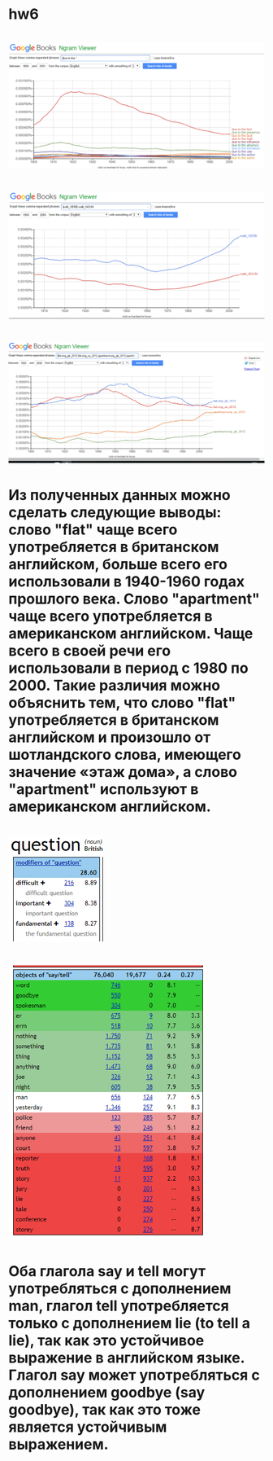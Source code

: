 # hw6
# ![](https://github.com/alexasunnymood/hw6/blob/master/скриншот.PNG)
# ![](https://github.com/alexasunnymood/hw6/blob/master/скриншот%202.PNG)
# ![](https://github.com/alexasunnymood/hw6/blob/master/скриншот%203.PNG)
# Из полученных данных можно сделать следующие выводы: слово "flat" чаще всего употребляется в британском английском, больше всего его использовали в 1940-1960 годах прошлого века. Слово "apartment"  чаще всего употребляется в американском английском. Чаще всего в своей речи его использовали в период с 1980 по 2000. Такие различия можно объяснить тем, что слово "flat" употребляется в британском английском и произошло от шотландского слова, имеющего значение «этаж дома», а слово "apartment" используют в американском английском.
# ![](https://github.com/alexasunnymood/hw6/blob/master/Снимок%203.PNG)
# ![](https://github.com/alexasunnymood/hw6/blob/master/скриншот%20часть%202.PNG)
# Оба глагола say и tell могут употребляться с дополнением man, глагол tell употребляется только с дополнением lie (to tell a lie), так как это устойчивое выражение в английском языке. Глагол say может употребляться с дополнением goodbye (say goodbye), так как это тоже является устойчивым выражением. 

